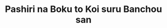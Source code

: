 --- 
title: "Pashiri na Boku to Koi suru Banchou san"
publishdate: "2019-4-13T16:48:46+02:00"
src: "https://365manga.net/manga/pashiri-na-boku-to-koi-suru-banchou-san"
image: "https://data.365manga.net/images/thumbnails/24146-pashiri-na-boku-to-koi-suru-banchou-san.jpg"
description: "Unoki-kun, a boy who's been bullied since elementary school, ends up becoming the exclusive errand boy of the top delinquent of his school, Toramaru-san, who told him 'Be mine' right after entering high school. But the truth is that Toramaru-san meant it as a confession of love!! This is the beginning of a love misunderstanding between Toramaru-san, who thinks she's in a relationship, and Unoki-kun, who think he's being bullied."
---